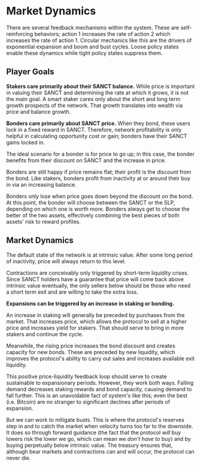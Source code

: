 # Market Dynamics

There are several feedback mechanisms within the system. These are self-reinforcing behaviors; action 1 increases the rate of action 2 which increases the rate of action 1. Circular mechanics like this are the drivers of exponential expansion and boom and bust cycles. Loose policy states enable these dynamics while tight policy states suppress them.

## Player Goals

**Stakers care primarily about their SANCT balance.** While price is important in valuing their SANCT and determining the rate at which it grows, it is not the main goal. A smart staker cares only about the short and long term growth prospects of the network. That growth translates into wealth via price and balance growth.

**Bonders care primarily about SANCT price.** When they bond, these users lock in a fixed reward in SANCT. Therefore, network profitability is only helpful in calculating opportunity cost or gain; bonders have their SANCT gains locked in. 

The ideal scenario for a bonder is for price to go up; in this case, the bonder benefits from their discount on SANCT and the increase in price. 

Bonders are still happy if price remains flat; their profit is the discount from the bond. Like stakers, bonders profit from inactivity at or around their buy in via an increasing balance.

Bonders only lose when price goes down beyond the discount on the bond. At this point, the bonder will choose between the SANCT or the SLP, depending on which one is worth more. Bonders always get to choose the better of the two assets, effectively combining the best pieces of both assets' risk to reward profiles.

## Market Dynamics

The default state of the network is at intrinsic value. After some long period of inactivity, price will always return to this level. 

Contractions are conceivably only triggered by short-term liquidity crises. Since SANCT holders have a guarantee that price will come back above intrinsic value eventually, the only sellers below should be those who need a short term exit and are willing to take the extra loss.

**Expansions can be triggered by an increase in staking or bonding.**

An increase in staking will generally be preceded by purchases from the market. That increases price, which allows the protocol to sell at a higher price and increases yield for stakers. That should serve to bring in more stakers and continue the cycle.

Meanwhile, the rising price increases the bond discount and creates capacity for new bonds. These are preceded by new liquidity, which improves the protocol's ability to carry out sales and increases available exit liquidity.

This positive price-liquidity feedback loop should serve to create sustainable to expansionary periods. However, they work both ways. Falling demand decreases staking rewards and bond capacity, causing demand to fall further. This is an unavoidable fact of system's like this; even the best \(i.e. Bitcoin\) are no stranger to significant declines after periods of expansion.

But we can work to mitigate busts. This is where the protocol's reserves step in and to catch the market when velocity turns too far to the downside. It does so through forward guidance \(the fact that the protocol _will_ buy lowers risk the lower we go, which can mean we _don't have to_ buy\) and by buying perpetually below intrinsic value. The treasury ensures that, although bear markets and contractions can and will occur, the protocol can never die.

